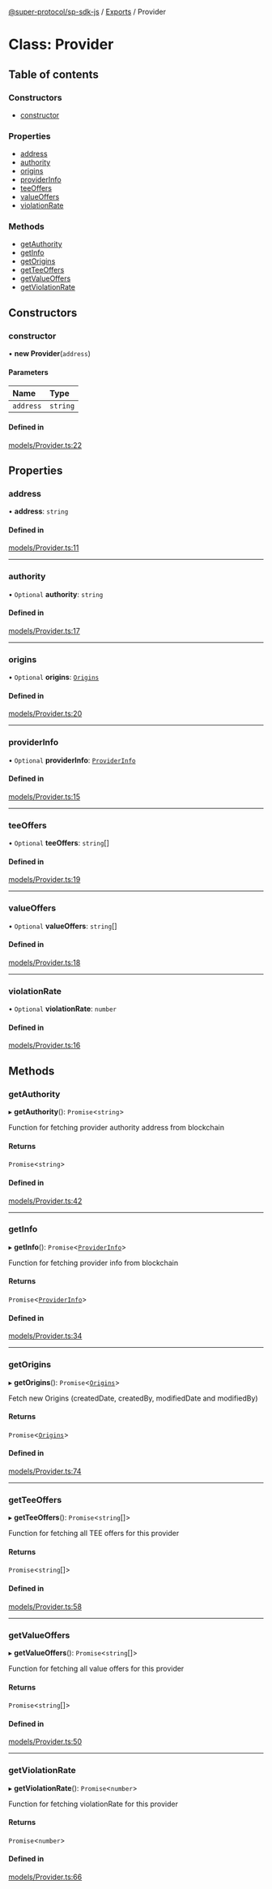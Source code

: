 [@super-protocol/sp-sdk-js](../README.md) / [Exports](../modules.md) / Provider

# Class: Provider

## Table of contents

### Constructors

- [constructor](Provider.md#constructor)

### Properties

- [address](Provider.md#address)
- [authority](Provider.md#authority)
- [origins](Provider.md#origins)
- [providerInfo](Provider.md#providerinfo)
- [teeOffers](Provider.md#teeoffers)
- [valueOffers](Provider.md#valueoffers)
- [violationRate](Provider.md#violationrate)

### Methods

- [getAuthority](Provider.md#getauthority)
- [getInfo](Provider.md#getinfo)
- [getOrigins](Provider.md#getorigins)
- [getTeeOffers](Provider.md#getteeoffers)
- [getValueOffers](Provider.md#getvalueoffers)
- [getViolationRate](Provider.md#getviolationrate)

## Constructors

### constructor

• **new Provider**(`address`)

#### Parameters

| Name | Type |
| :------ | :------ |
| `address` | `string` |

#### Defined in

[models/Provider.ts:22](https://github.com/Super-Protocol/sp-sdk-js/blob/5c479d1/src/models/Provider.ts#L22)

## Properties

### address

• **address**: `string`

#### Defined in

[models/Provider.ts:11](https://github.com/Super-Protocol/sp-sdk-js/blob/5c479d1/src/models/Provider.ts#L11)

___

### authority

• `Optional` **authority**: `string`

#### Defined in

[models/Provider.ts:17](https://github.com/Super-Protocol/sp-sdk-js/blob/5c479d1/src/models/Provider.ts#L17)

___

### origins

• `Optional` **origins**: [`Origins`](../modules.md#origins)

#### Defined in

[models/Provider.ts:20](https://github.com/Super-Protocol/sp-sdk-js/blob/5c479d1/src/models/Provider.ts#L20)

___

### providerInfo

• `Optional` **providerInfo**: [`ProviderInfo`](../modules.md#providerinfo)

#### Defined in

[models/Provider.ts:15](https://github.com/Super-Protocol/sp-sdk-js/blob/5c479d1/src/models/Provider.ts#L15)

___

### teeOffers

• `Optional` **teeOffers**: `string`[]

#### Defined in

[models/Provider.ts:19](https://github.com/Super-Protocol/sp-sdk-js/blob/5c479d1/src/models/Provider.ts#L19)

___

### valueOffers

• `Optional` **valueOffers**: `string`[]

#### Defined in

[models/Provider.ts:18](https://github.com/Super-Protocol/sp-sdk-js/blob/5c479d1/src/models/Provider.ts#L18)

___

### violationRate

• `Optional` **violationRate**: `number`

#### Defined in

[models/Provider.ts:16](https://github.com/Super-Protocol/sp-sdk-js/blob/5c479d1/src/models/Provider.ts#L16)

## Methods

### getAuthority

▸ **getAuthority**(): `Promise`<`string`\>

Function for fetching provider authority address from blockchain

#### Returns

`Promise`<`string`\>

#### Defined in

[models/Provider.ts:42](https://github.com/Super-Protocol/sp-sdk-js/blob/5c479d1/src/models/Provider.ts#L42)

___

### getInfo

▸ **getInfo**(): `Promise`<[`ProviderInfo`](../modules.md#providerinfo)\>

Function for fetching provider info from blockchain

#### Returns

`Promise`<[`ProviderInfo`](../modules.md#providerinfo)\>

#### Defined in

[models/Provider.ts:34](https://github.com/Super-Protocol/sp-sdk-js/blob/5c479d1/src/models/Provider.ts#L34)

___

### getOrigins

▸ **getOrigins**(): `Promise`<[`Origins`](../modules.md#origins)\>

Fetch new Origins (createdDate, createdBy, modifiedDate and modifiedBy)

#### Returns

`Promise`<[`Origins`](../modules.md#origins)\>

#### Defined in

[models/Provider.ts:74](https://github.com/Super-Protocol/sp-sdk-js/blob/5c479d1/src/models/Provider.ts#L74)

___

### getTeeOffers

▸ **getTeeOffers**(): `Promise`<`string`[]\>

Function for fetching all TEE offers for this provider

#### Returns

`Promise`<`string`[]\>

#### Defined in

[models/Provider.ts:58](https://github.com/Super-Protocol/sp-sdk-js/blob/5c479d1/src/models/Provider.ts#L58)

___

### getValueOffers

▸ **getValueOffers**(): `Promise`<`string`[]\>

Function for fetching all value offers for this provider

#### Returns

`Promise`<`string`[]\>

#### Defined in

[models/Provider.ts:50](https://github.com/Super-Protocol/sp-sdk-js/blob/5c479d1/src/models/Provider.ts#L50)

___

### getViolationRate

▸ **getViolationRate**(): `Promise`<`number`\>

Function for fetching violationRate for this provider

#### Returns

`Promise`<`number`\>

#### Defined in

[models/Provider.ts:66](https://github.com/Super-Protocol/sp-sdk-js/blob/5c479d1/src/models/Provider.ts#L66)
